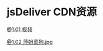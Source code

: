 
# jsDeliver CDN资源
[@1.01 视频](https://cdn.jsdelivr.net/gh/lee981265/CDN@1.0.1/test.mp4)

[@1.02 萍姐菜狗.jpg](https://cdn.jsdelivr.net/gh/lee981265/CDN@1.02/img/caigou.jpg)
